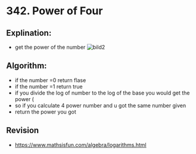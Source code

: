 # 342. Power of Four

   ## Explination:
 - get the power of the number
 ![bild2](https://user-images.githubusercontent.com/76526170/210006134-ac6de98f-cc35-41a0-a3f4-451de6ef5d82.jpg)
 
 ## Algorithm:
 - if the number =0 return flase
 - if the number =1 return true
 - if you divide the log of number to the log of the base you would get the power (
 - so if you calculate 4 power number and u got the same number given 
 - return the power you got
 
 ## Revision
 - https://www.mathsisfun.com/algebra/logarithms.html
